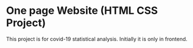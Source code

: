 # One page Website (HTML CSS Project)
This project is for covid-19 statistical analysis.
Initially it is only in frontend.
